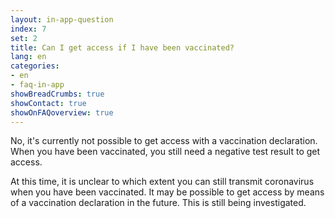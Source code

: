 ```yaml
---
layout: in-app-question
index: 7
set: 2
title: Can I get access if I have been vaccinated?
lang: en
categories:
- en
- faq-in-app
showBreadCrumbs: true
showContact: true
showOnFAQoverview: true
---
```

No, it's currently not possible to get access with a vaccination declaration. When you have been vaccinated, you still need a negative test result to get access.

At this time, it is unclear to which extent you can still transmit coronavirus when you have been vaccinated. It may be possible to get access by means of a vaccination declaration in the future. This is still being investigated.
